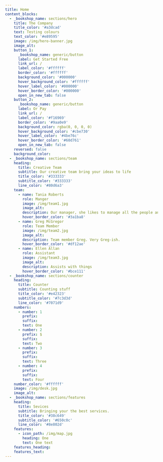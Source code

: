 ```yaml
---
title: Home
content_blocks:
  - _bookshop_name: sections/hero
    title: The Company
    title_color: '#a3dcad'
    text: Testing colours
    text_color: '#e89595'
    image: /img/hero-banner.jpg
    image_alt:
    button_1:
      _bookshop_name: generic/button
      label: Get Started Free
      link_url: /
      label_color: '#ffffff'
      border_color: '#ffffff'
      background_color: '#000000'
      hover_background_color: '#ffffff'
      hover_label_color: '#000000'
      hover_border_color: '#000000'
      open_in_new_tab: false
    button_2:
      _bookshop_name: generic/button
      label: Or Pay
      link_url: /
      label_color: '#f16969'
      border_color: '#9aa0e9'
      background_color: rgba(0, 0, 0, 0)
      hover_background_color: '#cbe730'
      hover_label_color: '#4be76c'
      hover_border_color: '#60d761'
      open_in_new_tab: false
    reversed: false
    background_color:
  - _bookshop_name: sections/team
    heading:
      title: Creative Team
      subtitle: Our creative team bring your ideas to life
      title_color: '#333333'
      subtitle_color: '#333333'
      line_color: '#80d6a3'
    team:
      - name: Tania Roberts
        role: Manger
        image: /img/team1.jpg
        image_alt:
        description: Our manager, she likes to manage all the people and things.
        hover_border_color: '#3a1ba8'
      - name: Greg McGregor
        role: Team Member
        image: /img/team2.jpg
        image_alt:
        description: Team member Greg. Very Greg-ish.
        hover_border_color: '#df12ae'
      - name: Ellen Allan
        role: Assistant
        image: /img/team3.jpg
        image_alt:
        description: Assists with things
        hover_border_color: '#bce111'
  - _bookshop_name: sections/counter
    heading:
      title: Counter
      subtitle: Counting stuff
      title_color: '#e42323'
      subtitle_color: '#7c3d3d'
      line_color: '#7071d9'
    numbers:
      - number: 1
        prefix:
        suffix:
        text: One
      - number: 2
        prefix: $
        suffix:
        text: Two
      - number: 3
        prefix:
        suffix:
        text: Three
      - number: 4
        prefix:
        suffix:
        text: Four
    number_color: '#ffffff'
    image: /img/desk.jpg
    image_alt:
  - _bookshop_name: sections/features
    heading:
      title: Sevices
      subtitle: Bringing your the best services.
      title_color: '#38c649'
      subtitle_color: '#650c0c'
      line_color: '#8e802d'
    features:
      - icon_path: /img/map.jpg
        heading: One
        text: One text
    features_heading:
    features_text:
---
```


